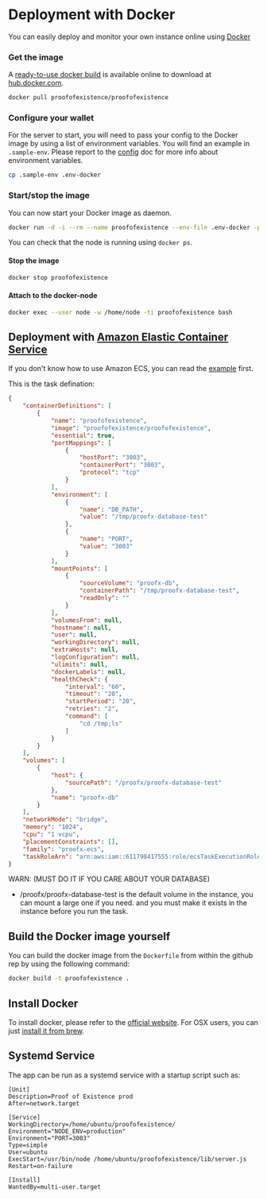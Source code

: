 # Deployment with Docker

You can easily deploy and monitor your own instance online using [Docker](https://docker.com)

### Get the image

A [ready-to-use docker build](https://hub.docker.com/r/proofofexistence/proofofexistence/) is available online to download at [hub.docker.com](https://hub.docker.com/r/proofofexistence/proofofexistence/).

```sh
docker pull proofofexistence/proofofexistence
```

### Configure your wallet

For the server to start, you will need to pass your config to the Docker image by using a list of environment variables. You will find an example in `.sample-env`.  Please report to the [config](./config) doc for more info about environment variables.

```sh
cp .sample-env .env-docker
```

### Start/stop the image

You can now start your Docker image as daemon.

```sh
docker run -d -i --rm --name proofofexistence --env-file .env-docker -p 3003:3003 proofofexistence:VERSION
```

You can check that the node is running using `docker ps`.

#### Stop the image

```sh
docker stop proofofexistence
```

#### Attach to the docker-node

```sh
docker exec --user node -w /home/node -ti proofofexistence bash
```

## Deployment with [Amazon Elastic Container Service](https://aws.amazon.com/ecs/)

If you don't know how to use Amazon ECS, you can read the [example](https://medium.com/boltops/gentle-introduction-to-how-aws-ecs-works-with-example-tutorial-cea3d27ce63d) first.

This is the task defination:

```json
{
    "containerDefinitions": [
        {
            "name": "proofofexistence",
            "image": "proofofexistence/proofofexistence",
            "essential": true,
            "portMappings": [
                {
                    "hostPort": "3003",
                    "containerPort": "3003",
                    "protocol": "tcp"
                }
            ],
            "environment": [
                {
                    "name": "DB_PATH",
                    "value": "/tmp/proofx-database-test"
                },
                {
                    "name": "PORT",
                    "value": "3003"
                }
            ],
            "mountPoints": [
                {
                    "sourceVolume": "proofx-db",
                    "containerPath": "/tmp/proofx-database-test",
                    "readOnly": ""
                }
            ],
            "volumesFrom": null,
            "hostname": null,
            "user": null,
            "workingDirectory": null,
            "extraHosts": null,
            "logConfiguration": null,
            "ulimits": null,
            "dockerLabels": null,
            "healthCheck": {
                "interval": "60",
                "timeout": "20",
                "startPeriod": "20",
                "retries": "2",
                "command": [
                    "cd /tmp;ls"
                ]
            }
        }
    ],
    "volumes": [
        {
            "host": {
                "sourcePath": "/proofx/proofx-database-test"
            },
            "name": "proofx-db"
        }
    ],
    "networkMode": "bridge",
    "memory": "1024",
    "cpu": "1 vcpu",
    "placementConstraints": [],
    "family": "proofx-ecs",
    "taskRoleArn": "arn:aws:iam::611798417555:role/ecsTaskExecutionRole"
}
```

WARN: (MUST DO IT IF YOU CARE ABOUT YOUR DATABASE)

- /proofx/proofx-database-test is the default volume in the instance, you can mount a large one if you need. and you must make it exists in the instance before you run the task.

## Build the Docker image yourself

You can build the docker image from the `Dockerfile` from within the github rep by using the following command:

```sh
docker build -t proofofexistence .
```

## Install Docker

To install docker, please refer to the [official website](https://docs.docker.com/engine/installation/). For OSX users, you can just [install it from brew](https://stackoverflow.com/questions/40523307/brew-install-docker-does-not-include-docker-engine).



## Systemd Service

The app can be run as a systemd service with a startup script such as:

```
[Unit]
Description=Proof of Existence prod
After=network.target

[Service]
WorkingDirectory=/home/ubuntu/proofofexistence/
Environment="NODE_ENV=production"
Environment="PORT=3003"
Type=simple
User=ubuntu
ExecStart=/usr/bin/node /home/ubuntu/proofofexistence/lib/server.js
Restart=on-failure

[Install]
WantedBy=multi-user.target
```
